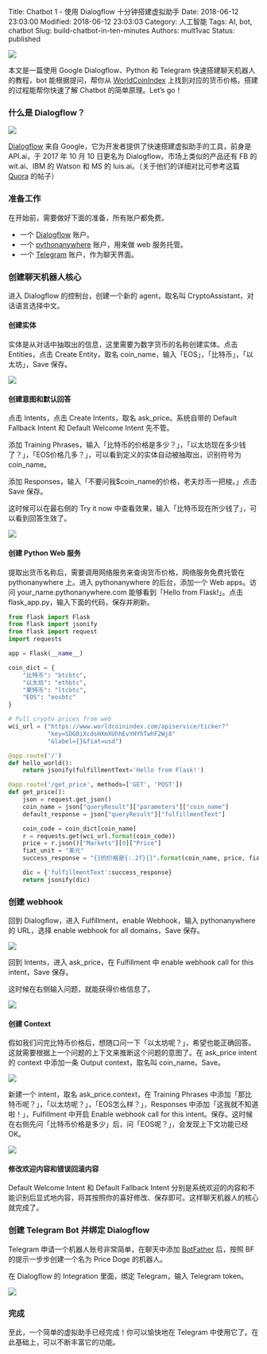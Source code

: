 Title: Chatbot 1 - 使用 Dialogflow 十分钟搭建虚拟助手
Date: 2018-06-12 23:03:00
Modified: 2018-06-12 23:03:03
Category: 人工智能
Tags: AI, bot, chatbot
Slug: build-chatbot-in-ten-minutes
Authors: mult1vac
Status: published

![]({filename}/images/2/os.jpg)

本文是一篇使用 Google Dialogflow、Python 和 Telegram 快速搭建聊天机器人的教程，bot 能根据提问，帮你从 [WorldCoinIndex](https://www.worldcoinindex.com/) 上找到对应的货币价格。搭建的过程能帮你快速了解 Chatbot 的简单原理。Let’s go！

### 什么是 Dialogflow？

![]({filename}/images/2/dialog-flow.png)

[Dialogflow](https://dialogflow.com/) 来自 Google，它为开发者提供了快速搭建虚拟助手的工具，前身是 API.ai，于 2017 年 10 月 10 日更名为 Dialogflow。市场上类似的产品还有 FB 的 wit.ai、IBM 的 Watson 和 MS 的 luis.ai。（关于他们的详细对比可参考这篇 [Quora](http://qr.ae/TUprvT) 的帖子）

### 准备工作

在开始前，需要做好下面的准备，所有账户都免费。

* 一个 [Dialogflow](https://dialogflow.com/) 账户。
* 一个 [pythonanywhere](www.pythonanywhere.com) 账户，用来做 web 服务托管。
* 一个 [Telegram](http://telegram.me/) 账户，作为聊天界面。

### 创建聊天机器人核心

进入 Dialogflow 的控制台，创建一个新的 agent，取名叫 CryptoAssistant，对话语言选择中文。

#### 创建实体

实体是从对话中抽取出的信息，这里需要为数字货币的名称创建实体。点击 Entities，点击 Create Entity，取名 coin_name，输入「EOS」，「比特币」，「以太坊」，Save 保存。

![]({filename}/images/2/entity.png)

#### 创建意图和默认回答

点击 Intents，点击 Create Intents，取名 ask_price。系统自带的 Default Fallback Intent 和 Default Welcome Intent 先不管。

添加 Training Phrases，输入「比特币的价格是多少？」，「以太坊现在多少钱了？」，「EOS价格几多？」，可以看到定义的实体自动被抽取出，识别符号为 coin_name。

添加 Responses，输入「不要问我$coin_name的价格，老夫炒币一把梭。」点击 Save 保存。

这时候可以在最右侧的 Try it now 中查看效果，输入「比特币现在所少钱了」，可以看到回答生效了。

![]({filename}/images/2/intents.png)

#### 创建 Python Web 服务

提取出货币名称后，需要调用网络服务来查询货币价格，网络服务免费托管在 pythonanywhere 上。进入 pythonanywhere 的后台，添加一个 Web apps。访问 your_name.pythonanywhere.com 能够看到「Hello from Flask!」。点击 flask_app.py，输入下面的代码，保存并刷新。

```python
from flask import Flask
from flask import jsonify
from flask import request
import requests

app = Flask(__name__)

coin_dict = {
	"比特币": "btcbtc",
	"以太坊": "ethbtc",
	"莱特币": "ltcbtc",
	"EOS": "eosbtc"
}

# Pull crypto prices from web
wci_url = ("https://www.worldcoinindex.com/apiservice/ticker?"
           "key=SDG0iXcdsHXmXUhhEvYHYhTwhF2Wj8"
           "&label={}&fiat=usd")

@app.route('/')
def hello_world():
    return jsonify(fulfillmentText='Hello from Flask!')

@app.route('/get_price', methods=['GET', 'POST'])
def get_price():
    json = request.get_json()
    coin_name = json["queryResult"]["parameters"]["coin_name"]
    default_response = json["queryResult"]["fulfillmentText"]

    coin_code = coin_dict[coin_name]
    r = requests.get(wci_url.format(coin_code))
    price = r.json()["Markets"][0]["Price"]
    fiat_unit = "美元"
    success_response = "{}的价格是{:.2f}{}".format(coin_name, price, fiat_unit)

    dic = {'fulfillmentText':success_response}
    return jsonify(dic)
```


### 创建 webhook

回到 Dialogflow，进入 Fulfillment，enable Webhook，输入 pythonanywhere 的 URL，选择 enable webhook for all domains，Save 保存。

![]({filename}/images/2/fulfillment.png)

回到 Intents，进入 ask_price，在 Fulfillment 中 enable webhook call for this intent，Save 保存。

这时候在右侧输入问题，就能获得价格信息了。

![]({filename}/images/2/price_no_context.png)

#### 创建 Context

假如我们问完比特币价格后，想随口问一下「以太坊呢？」，希望也能正确回答。这就需要根据上一个问题的上下文来推断这个问题的意图了。在 ask_price intent 的 context 中添加一条 Output context，取名叫 coin_name。Save。

![]({filename}/images/2/context1.png)

新建一个 intent，取名 ask_price.context，在 Training Phrases 中添加「那比特币呢？」，「以太坊呢？」，「EOS怎么样？」，Responses 中添加「这我就不知道啦！」，Fulfillment 中开启 Enable webhook call for this intent。保存。这时候在右侧先问「比特币价格是多少」后，问「EOS呢？」，会发现上下文功能已经 OK。

![]({filename}/images/2/context2.png)

#### 修改欢迎内容和错误回滚内容

Default Welcome Intent 和 Default Fallback Intent 分别是系统欢迎的内容和不能识别后显式地内容，将其按照你的喜好修改、保存即可。这样聊天机器人的核心就完成了。

### 创建 Telegram Bot 并绑定 Dialogflow

Telegram 申请一个机器人账号非常简单，在聊天中添加 [BotFather](https://telegram.me/botfather) 后，按照 BF 的提示一步步创建一个名为 Price Doge 的机器人。

在 Dialogflow 的 Integration 里面，绑定 Telegram，输入 Telegram token。

![]({filename}/images/2/chat1.jpeg)

### 完成

至此，一个简单的虚拟助手已经完成！你可以愉快地在 Telegram 中使用它了。在此基础上，可以不断丰富它的功能。